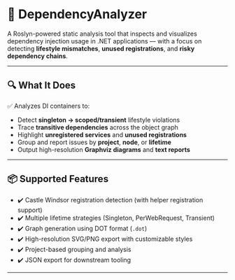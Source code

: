 # 🧩 DependencyAnalyzer

A Roslyn-powered static analysis tool that inspects and visualizes dependency injection usage in .NET applications — with a focus on detecting **lifestyle mismatches**, **unused registrations**, and **risky dependency chains**.

---

## 🔍 What It Does

✅ Analyzes DI containers to:
- Detect **singleton → scoped/transient** lifestyle violations  
- Trace **transitive dependencies** across the object graph  
- Highlight **unregistered services** and **unused registrations**  
- Group and report issues by **project**, **node**, or **lifetime**  
- Output high-resolution **Graphviz diagrams** and **text reports**

---

## 📦 Supported Features

- ✔️ Castle Windsor registration detection (with helper registration support)
- ✔️ Multiple lifetime strategies (Singleton, PerWebRequest, Transient)
- ✔️ Graph generation using DOT format (`.dot`)
- ✔️ High-resolution SVG/PNG export with customizable styles
- ✔️ Project-based grouping and analysis
- ✔️ JSON export for downstream tooling

---
